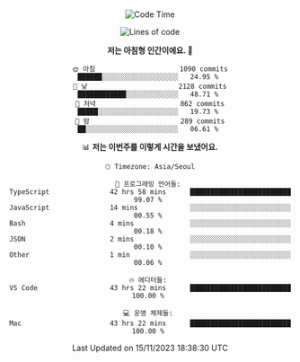 <div align="center">

<br />

 <!--START_SECTION:waka-->
![Code Time](http://img.shields.io/badge/Code%20Time-1%2C618%20hrs%2045%20mins-blue)

![Lines of code](https://img.shields.io/badge/%EC%A0%80%EB%8A%94%20%EC%97%AC%ED%83%9C%EA%B9%8C%EC%A7%80%20-3.1%20million%20%EC%A4%84%EC%9D%98%20%EC%BD%94%EB%93%9C%EB%A5%BC%20%EC%9E%91%EC%84%B1%ED%96%88%EC%96%B4%EC%9A%94.-blue)

**저는 아침형 인간이에요. 🐤** 

```text
🌞 아침                     1090 commits        ██████░░░░░░░░░░░░░░░░░░░   24.95 % 
🌆 낮　                     2128 commits        ████████████░░░░░░░░░░░░░   48.71 % 
🌃 저녁                     862 commits         █████░░░░░░░░░░░░░░░░░░░░   19.73 % 
🌙 밤　                     289 commits         ██░░░░░░░░░░░░░░░░░░░░░░░   06.61 % 
```


📊 **저는 이번주를 이렇게 시간을 보냈어요.** 

```text
🕑︎ Timezone: Asia/Seoul

💬 프로그래밍 언어들: 
TypeScript               42 hrs 58 mins      █████████████████████████   99.07 % 
JavaScript               14 mins             ░░░░░░░░░░░░░░░░░░░░░░░░░   00.55 % 
Bash                     4 mins              ░░░░░░░░░░░░░░░░░░░░░░░░░   00.18 % 
JSON                     2 mins              ░░░░░░░░░░░░░░░░░░░░░░░░░   00.10 % 
Other                    1 min               ░░░░░░░░░░░░░░░░░░░░░░░░░   00.06 % 

🔥 에디터들: 
VS Code                  43 hrs 22 mins      █████████████████████████   100.00 % 

💻 운영 체제들: 
Mac                      43 hrs 22 mins      █████████████████████████   100.00 % 
```


 Last Updated on 15/11/2023 18:38:30 UTC
<!--END_SECTION:waka-->

</div>
